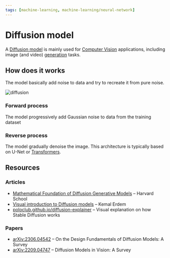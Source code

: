 ```yaml
---
tags: [machine-learning, machine-learning/neural-network]
---
```


# Diffusion model

A [Diffusion model](https://en.wikipedia.org/wiki/Diffusion_model) is mainly used for [Computer Vision](/engineering/machine-learning/applications/computer-vision.md) applications, including image (and video) [generation](/engineering/machine-learning/applications/generative-ai.md) tasks.

## How does it works

The model basically add noise to data and try to recreate it from pure noise.

![diffusion](/engineering/machine-learning/assets/diffusion.png)

### Forward process

The model progressively add Gaussian noise to data from the training dataset

### Reverse process

The model gradually denoise the image. This architecture is typically based on U-Net or [Transformers](/engineering/machine-learning/neural-network/transformer.md).

## Resources

### Articles

- [Mathematical Foundation of Diffusion Generative Models](https://scholar.harvard.edu/binxuw/classes/machine-learning-scratch/materials/foundation-diffusion-generative-models) – Harvard School
- [Visual introduction to Diffusion models](https://erdem.pl/2023/11/step-by-step-visual-introduction-to-diffusion-models) – Kemal Erdem
- [poloclub.github.io/diffusion-explainer](https://poloclub.github.io/diffusion-explainer/) – Visual explanation on how Stable Diffusion works

### Papers

- [arXiv:2306.04542](https://arxiv.org/abs/2306.04542) – On the Design Fundamentals of Diffusion Models: A Survey
- [arXiv:2209.04747](https://arxiv.org/abs/2209.04747) – Diffusion Models in Vision: A Survey